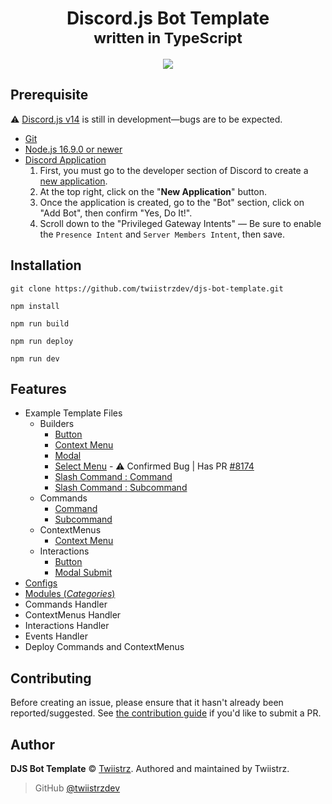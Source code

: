 <h1 align="center">
  Discord.js Bot Template<br/>
  <small>written in TypeScript</small>
</h1>

<p align="center">
  <a href="https://github.com/twiistrzdev/djs-bot-template">
    <img src="https://skillicons.dev/icons?i=discord,ts,nodejs,git,github" />
  </a>
</p>

## Prerequisite

⚠️ [Discord.js v14](https://github.com/discordjs/discord.js/milestone/3) is still in development—bugs are to be expected.

- [Git](https://git-scm.com/book/en/v2/Getting-Started-Installing-Git)
- [Node.js 16.9.0 or newer](https://nodejs.org/en/)
- [Discord Application](https://discord.com/developers/applications)
    1. First, you must go to the developer section of Discord to create a [new application](https://discord.com/developers/applications).
    2. At the top right, click on the "**New Application**" button.
    3. Once the application is created, go to the "Bot" section, click on "Add Bot", then confirm "Yes, Do It!".
    4. Scroll down to the "Privileged Gateway Intents" — Be sure to enable the `Presence Intent` and `Server Members Intent`, then save.

## Installation

```sh-session
git clone https://github.com/twiistrzdev/djs-bot-template.git
```

```sh-session
npm install
```

```sh-session
npm run build
```

```sh-session
npm run deploy
```

```sh-session
npm run dev
```

## Features

- Example Template Files
  - Builders
    - [Button](https://github.com/twiistrzdev/djs-bot-template/blob/main/src/builders/buttons/button.example.ts)
    - [Context Menu](https://github.com/twiistrzdev/djs-bot-template/blob/main/src/builders/contextmenus/contextmenu.example.ts)
    - [Modal](https://github.com/twiistrzdev/djs-bot-template/blob/main/src/builders/modals/modal.example.ts)
    - [Select Menu](https://github.com/twiistrzdev/djs-bot-template/blob/main/src/builders/selectmenus/selectmenu.example.ts) - ⚠️ Confirmed Bug | Has PR [#8174](https://github.com/discordjs/discord.js/pull/8174)
    - [Slash Command : Command](https://github.com/twiistrzdev/djs-bot-template/blob/main/src/builders/slashcommands/command.example.ts)
    - [Slash Command : Subcommand](https://github.com/twiistrzdev/djs-bot-template/blob/main/src/builders/slashcommands/subcommand.example.ts)
  - Commands
    - [Command](https://github.com/twiistrzdev/djs-bot-template/blob/main/src/commands/command.example.ts)
    - [Subcommand](https://github.com/twiistrzdev/djs-bot-template/blob/main/src/commands/subcommand.example.ts)
  - ContextMenus
    - [Context Menu](https://github.com/twiistrzdev/djs-bot-template/blob/main/src/contextmenus/contextmenu.example.ts)
  - Interactions
    - [Button](https://github.com/twiistrzdev/djs-bot-template/blob/main/src/interactions/button.example.ts)
    - [Modal Submit](https://github.com/twiistrzdev/djs-bot-template/blob/main/src/interactions/modalsubmit.example.ts)
- [Configs](https://github.com/twiistrzdev/djs-bot-template/blob/main/src/utils/config.ts)
- [Modules (*Categories*)](https://github.com/twiistrzdev/djs-bot-template/blob/main/src/client/enums/modules.ts)
- Commands Handler
- ContextMenus Handler
- Interactions Handler
- Events Handler
- Deploy Commands and ContextMenus

## Contributing

Before creating an issue, please ensure that it hasn't already been reported/suggested.
See [the contribution guide](https://github.com/twiistrzdev/djs-bot-template/blob/main/.github/CONTRIBUTING.md) if you'd like to submit a PR.

## Author

**DJS Bot Template** © [Twiistrz](https://github.com/twiistrzdev).
Authored and maintained by Twiistrz.

> GitHub [@twiistrzdev](https://github.com/twiistrzdev)
